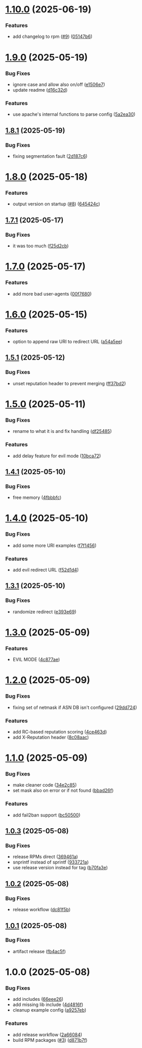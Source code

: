 # [1.10.0](https://github.com/adlerre/mod_repudiator/compare/v1.9.0...v1.10.0) (2025-06-19)


### Features

* add changelog to rpm ([#9](https://github.com/adlerre/mod_repudiator/issues/9)) ([05147b6](https://github.com/adlerre/mod_repudiator/commit/05147b6343b56e34d8ce438ba86d37c51a5ad0cf))

# [1.9.0](https://github.com/adlerre/mod_repudiator/compare/v1.8.1...v1.9.0) (2025-05-19)


### Bug Fixes

* ignore case and allow also on/off ([e1506e7](https://github.com/adlerre/mod_repudiator/commit/e1506e7ba974275416359636245c08ba580880ae))
* update readme ([d16c32d](https://github.com/adlerre/mod_repudiator/commit/d16c32dac2d0ad6c81ccd56d53b9296f41e5de85))


### Features

* use apache's internal functions to parse config ([5a2ea30](https://github.com/adlerre/mod_repudiator/commit/5a2ea30e0df950e325c5ccd86a75feb38421c1bf))

## [1.8.1](https://github.com/adlerre/mod_repudiator/compare/v1.8.0...v1.8.1) (2025-05-19)


### Bug Fixes

* fixing segmentation fault ([2d187c6](https://github.com/adlerre/mod_repudiator/commit/2d187c6977a71634cd16592b2944feec49cb04e5))

# [1.8.0](https://github.com/adlerre/mod_repudiator/compare/v1.7.1...v1.8.0) (2025-05-18)


### Features

* output version on startup ([#8](https://github.com/adlerre/mod_repudiator/issues/8)) ([645424c](https://github.com/adlerre/mod_repudiator/commit/645424ce8b24347145ed33805e2380aaf76f2386))

## [1.7.1](https://github.com/adlerre/mod_repudiator/compare/v1.7.0...v1.7.1) (2025-05-17)


### Bug Fixes

* it was too much ([f25d2cb](https://github.com/adlerre/mod_repudiator/commit/f25d2cb603d0777ff11ecc19251d4c1a4dab8165))

# [1.7.0](https://github.com/adlerre/mod_repudiator/compare/v1.6.0...v1.7.0) (2025-05-17)


### Features

* add more bad user-agents ([00f7680](https://github.com/adlerre/mod_repudiator/commit/00f7680268c4708123601133d2bf9247122cecc3))

# [1.6.0](https://github.com/adlerre/mod_repudiator/compare/v1.5.1...v1.6.0) (2025-05-15)


### Features

* option to append raw URI to redirect URL ([a54a5ee](https://github.com/adlerre/mod_repudiator/commit/a54a5eee2880951985f62f74a21c1a5149f5d297))

## [1.5.1](https://github.com/adlerre/mod_repudiator/compare/v1.5.0...v1.5.1) (2025-05-12)


### Bug Fixes

* unset reputation header to prevent merging ([ff37bd2](https://github.com/adlerre/mod_repudiator/commit/ff37bd20006c2e2ec15f4473c6be0e42348de924))

# [1.5.0](https://github.com/adlerre/mod_repudiator/compare/v1.4.1...v1.5.0) (2025-05-11)


### Bug Fixes

* rename to what it is and fix handling ([df25485](https://github.com/adlerre/mod_repudiator/commit/df254856481d4233e91a1a9ab4451062da1a9d6c))


### Features

* add delay feature for evil mode ([10bca72](https://github.com/adlerre/mod_repudiator/commit/10bca72ad3b3e4827a25e7df55c70f6b974b0005))

## [1.4.1](https://github.com/adlerre/mod_repudiator/compare/v1.4.0...v1.4.1) (2025-05-10)


### Bug Fixes

* free memory ([4fbbbfc](https://github.com/adlerre/mod_repudiator/commit/4fbbbfc1ae5cb9fe85e439fcbb808be5dd107078))

# [1.4.0](https://github.com/adlerre/mod_repudiator/compare/v1.3.1...v1.4.0) (2025-05-10)


### Bug Fixes

* add some more URI examples ([f7f1456](https://github.com/adlerre/mod_repudiator/commit/f7f145663b4f34a030a778e91febb019b5081424))


### Features

* add evil redirect URL ([f52d1d4](https://github.com/adlerre/mod_repudiator/commit/f52d1d411608db67a2a1457d92c32a8e42fe3cee))

## [1.3.1](https://github.com/adlerre/mod_repudiator/compare/v1.3.0...v1.3.1) (2025-05-10)


### Bug Fixes

* randomize redirect ([e393e69](https://github.com/adlerre/mod_repudiator/commit/e393e69b4e944cc20f01ce7ae96c4ca655560f84))

# [1.3.0](https://github.com/adlerre/mod_repudiator/compare/v1.2.0...v1.3.0) (2025-05-09)


### Features

* EVIL MODE ([4c877ae](https://github.com/adlerre/mod_repudiator/commit/4c877ae50d47f697a09bc17db9d9c647e284b2b8))

# [1.2.0](https://github.com/adlerre/mod_repudiator/compare/v1.1.0...v1.2.0) (2025-05-09)


### Bug Fixes

* fixing set of netmask if ASN DB isn't configured ([29dd724](https://github.com/adlerre/mod_repudiator/commit/29dd7247f5aaed46d8fed4b9ffee10f7cbfe826f))


### Features

* add RC-based reputation scoring ([4ce463d](https://github.com/adlerre/mod_repudiator/commit/4ce463d5f15366f86550688d986b51bb05efe098))
* add X-Reputation header ([8c08aac](https://github.com/adlerre/mod_repudiator/commit/8c08aac661b756fa7020d0921e4d5a26feebbb45))

# [1.1.0](https://github.com/adlerre/mod_repudiator/compare/v1.0.3...v1.1.0) (2025-05-09)


### Bug Fixes

* make cleaner code ([34e2c85](https://github.com/adlerre/mod_repudiator/commit/34e2c85a006fdb62e68517f096e6f8ed6668f2c5))
* set mask also on error or if not found ([bbad26f](https://github.com/adlerre/mod_repudiator/commit/bbad26f256d922fbb26981b55483b42476143c3d))


### Features

* add fail2ban support ([bc50500](https://github.com/adlerre/mod_repudiator/commit/bc5050072bb5d63ec0c0da251e671a1092ef1ee2))

## [1.0.3](https://github.com/adlerre/mod_repudiator/compare/v1.0.2...v1.0.3) (2025-05-08)


### Bug Fixes

* release RPMs direct ([369461a](https://github.com/adlerre/mod_repudiator/commit/369461a2f19e494c1a1707d39517fe861fd64efb))
* snprintf instead of sprintf ([933721a](https://github.com/adlerre/mod_repudiator/commit/933721a5d985364951072faf46121cdeb1872ec6))
* use release version instead for tag ([b70fa3e](https://github.com/adlerre/mod_repudiator/commit/b70fa3ee4bdd4a6450e2608c4bc07962429e37ac))

## [1.0.2](https://github.com/adlerre/mod_repudiator/compare/v1.0.1...v1.0.2) (2025-05-08)


### Bug Fixes

* release workflow ([dc81f5b](https://github.com/adlerre/mod_repudiator/commit/dc81f5b479c2b8ae5896a6b051e985529b11805c))

## [1.0.1](https://github.com/adlerre/mod_repudiator/compare/v1.0.0...v1.0.1) (2025-05-08)


### Bug Fixes

* artifact release ([fb4ac5f](https://github.com/adlerre/mod_repudiator/commit/fb4ac5f75cc9c37c77bc8ee909231ccb14014a5a))

# 1.0.0 (2025-05-08)


### Bug Fixes

* add includes ([66eee26](https://github.com/adlerre/mod_repudiator/commit/66eee26a4bda92347c3d6be061d82a5505e68aee))
* add missing lib include ([4d4816f](https://github.com/adlerre/mod_repudiator/commit/4d4816fea92a999acef15b28c2ebdf1fc628b265))
* cleanup example config ([a9257eb](https://github.com/adlerre/mod_repudiator/commit/a9257eb424df5a6c4965f1af51e695f9a7251d6e))


### Features

* add release workflow ([2a66084](https://github.com/adlerre/mod_repudiator/commit/2a66084ad5ffc501c371ae9af88b44fbc81fa5b5))
* build RPM packages ([#3](https://github.com/adlerre/mod_repudiator/issues/3)) ([d871b7f](https://github.com/adlerre/mod_repudiator/commit/d871b7f686c988bd2394ee7b88e03d220b760981))
